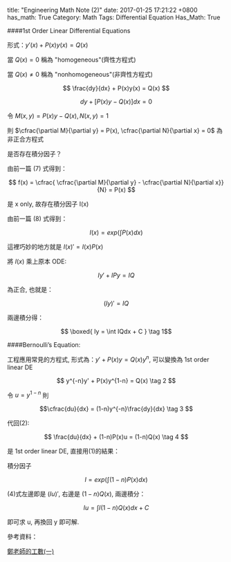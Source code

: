 title: "Engineering Math Note (2)"
date: 2017-01-25 17:21:22 +0800
has_math: True
Category: Math
Tags: Differential Equation
Has_Math: True

####1st Order Linear Differential Equations

形式：$y'(x) + P(x)y(x) = Q(x)$

當 $Q(x) = 0$ 稱為 "homogeneous"(齊性方程式)

當 $Q(x) \neq 0$ 稱為 "nonhomogeneous"(非齊性方程式)

$$ \frac{dy}{dx} + P(x)y(x) = Q(x) $$

$$	dy + \big[P(x)y-Q(x)\big]dx = 0 $$

令 $M(x,y) = P(x)y - Q(x), N(x,y)=1$

則 $\cfrac{\partial M}{\partial y} = P(x), \cfrac{\partial N}{\partial x} = 0$ 為非正合方程式

是否存在積分因子？

由前一篇 (7) 式得到：

$$ f(x) =  \cfrac{ \cfrac{\partial M}{\partial y} - \cfrac{\partial N}{\partial x}}{N} = P(x) $$

是 x only, 故存在積分因子 I(x)

由前一篇 (8) 式得到：

$$ I(x) = exp\big(\int P(x)dx \big) $$

這裡巧妙的地方就是 $I(x)'=I(x)P(x)$

將 $I(x)$ 乘上原本 ODE:

$$ Iy' + IPy = IQ $$

為正合, 也就是：

$$ (Iy)' = IQ $$

兩邊積分得：

$$ \boxed{ Iy = \int IQdx + C } \tag 1$$

####Bernoulli’s Equation:

工程應用常見的方程式, 形式為：$y' + P(x)y = Q(x)y^n$, 可以變換為 1st order linear DE

$$ y^{-n}y' + P(x)y^{1-n} = Q(x) \tag 2 $$

令 $u = y^{1-n}$ 則

$$\cfrac{du}{dx} = (1-n)y^{-n}\frac{dy}{dx} \tag 3 $$

代回(2):

$$ \frac{du}{dx} + (1-n)P(x)u = (1-n)Q(x) \tag 4 $$

是 1st order linear DE, 直接用(1)的結果：

積分因子

$$I = exp (\int (1-n)P(x)dx)$$

(4)式左邊即是 $(Iu)'$, 右邊是 $(1-n)Q(x)$, 兩邊積分：

$$ Iu =\int I(1-n)Q(x)dx + C $$

即可求 u, 再換回 y 即可解.


參考資料：

[鄭老師的工數(一)](https://itunes.apple.com/tw/itunes-u/gong-cheng-shu-xue-yi-engineering/id1052999202?l=zh&mt=10)
